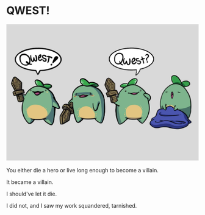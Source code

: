 # QWEST!

![QWEST-banner](https://raw.githubusercontent.com/SovnSkyrim/QWEST/main/QWEST.webp)

You either die a hero or live long enough to become a villain.

It became a villain.

I should've let it die.

I did not, and I saw my work squandered, tarnished.
